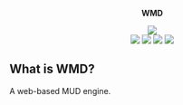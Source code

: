 <p align='center'><b>WMD</b></p>
<p align='center'>
<img src='https://img.shields.io/github/package-json/v/jackindisguise/WMD.svg'><br/>
<a href='https://travis-ci.org/jackindisguise/WMD'><img src='https://travis-ci.org/jackindisguise/WMD.svg?branch=development'></a> <a href='https://jackindisguise.github.io/WMD/index.html'><img src='https://img.shields.io/badge/page-jsdoc-blue.svg'></a> <a href='https://github.com/jackindisguise/WMD'><img src='https://img.shields.io/badge/page-github-orange.svg'></a> <a href='https://jackindisguise.github.io/WMD/coverage/index.html'><img src='https://img.shields.io/badge/page-coverage-green.svg'></a>
</p>

## What is WMD?
A web-based MUD engine.
